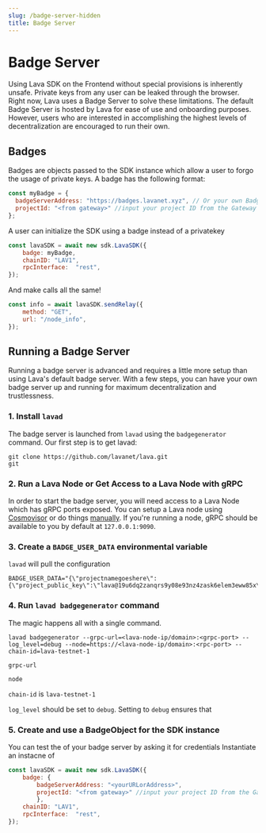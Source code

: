 ```yaml
---
slug: /badge-server-hidden
title: Badge Server
---
```

# Badge Server

Using Lava SDK on the Frontend without special provisions is inherently unsafe. Private keys from any user can be leaked through the browser. Right now, Lava uses a Badge Server to solve these limitations. The default Badge Server is hosted by Lava for ease of use and onboarding purposes. However, users who are interested in accomplishing the highest levels of decentralization are encouraged to run their own. 

## Badges

Badges are objects passed to the SDK instance which allow a user to forgo the usage of private keys.  A badge has the following format:

```jsx
const myBadge = {
  badgeServerAddress: "https://badges.lavanet.xyz", // Or your own Badge-Server URL
  projectId: "<from gateway>" //input your project ID from the Gateway or custom setup
};
```

A user can initialize the SDK using a badge instead of a privatekey

```jsx
const lavaSDK = await new sdk.LavaSDK({
    badge: myBadge,
    chainID: "LAV1",
    rpcInterface:  "rest",
});
```

And make calls all the same!

```jsx
const info = await lavaSDK.sendRelay({
    method: "GET",
    url: "/node_info",
});
```

## Running a Badge Server

Running a badge server is advanced and requires a little more setup than using Lava's default badge server. With a few steps, you can have your own badge server up and running for maximum decentralization and trustlessness.


### 1. Install `lavad`

The badge server is launched from `lavad` using the `badgegenerator` command. Our first step is to get lavad:

```
git clone https://github.com/lavanet/lava.git
git 
```


### 2. Run a Lava Node or Get Access to a Lava Node with gRPC

In order to start the badge server, you will need access to a Lava Node which has gRPC ports exposed. You can setup a Lava node using [Cosmovisor](/testnet-manual-cosmovisor) or do things [manually](/testnet-manual). If you're running a node, gRPC should be available to you by default at `127.0.0.1:9090`.


### 3. Create a `BADGE_USER_DATA` environmental variable

`lavad` will pull the configuration 

```
BADGE_USER_DATA="{\"projectnamegoeshere\":{\"project_public_key\":\"lava@19u6dq2zanqrs9y08e93nz4zask6elem3eww85x\",\"private_key\":\"0330e1290ffcbdf5a8671b46356aec4e1c746e9e44946e0363c09bd6a10d7893\",\"epochs_max_cu\":2233333333}}"
```

### 4. Run `lavad badgegenerator` command

The magic happens all with a single command.

```
lavad badgegenerator --grpc-url=<lava-node-ip/domain>:<grpc-port> --log_level=debug --node=https://<lava-node-ip/domain>:<rpc-port> --chain-id=lava-testnet-1
```

`grpc-url` 

`node`

`chain-id` is `lava-testnet-1`

`log_level` should be set to `debug`. Setting to `debug` ensures that 

### 5. Create and use a BadgeObject for the SDK instance

You can test the of your badge server by asking it for credentials
Instantiate an instacne of 

```jsx
const lavaSDK = await new sdk.LavaSDK({
    badge: {
        badgeServerAddress: "<yourURLorAddress>",
        projectId: "<from gateway>" //input your project ID from the Gateway or custom setup
        },    
    chainID: "LAV1",
    rpcInterface:  "rest",
});
```